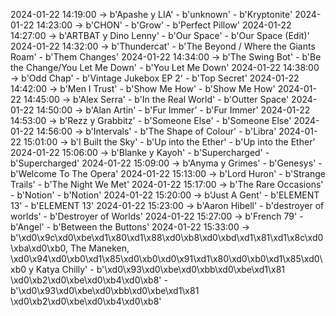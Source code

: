 2024-01-22 14:19:00 -> b'Apashe y LIA' - b'unknown' - b'Kryptonite'
2024-01-22 14:23:00 -> b'CHON' - b'Grow' - b'Perfect Pillow'
2024-01-22 14:27:00 -> b'ARTBAT y Dino Lenny' - b'Our Space' - b'Our Space (Edit)'
2024-01-22 14:32:00 -> b'Thundercat' - b'The Beyond / Where the Giants Roam' - b'Them Changes'
2024-01-22 14:34:00 -> b'The Swing Bot' - b'Be the Change/You Let Me Down' - b'You Let Me Down'
2024-01-22 14:38:00 -> b'Odd Chap' - b'Vintage Jukebox EP 2' - b'Top Secret'
2024-01-22 14:42:00 -> b'Men I Trust' - b'Show Me How' - b'Show Me How'
2024-01-22 14:45:00 -> b'Alex Serra' - b'In the Real World' - b'Outter Space'
2024-01-22 14:50:00 -> b'Alan Artin' - b'Fur Immer' - b'Fur Immer'
2024-01-22 14:53:00 -> b'Rezz y Grabbitz' - b'Someone Else' - b'Someone Else'
2024-01-22 14:56:00 -> b'Intervals' - b'The Shape of Colour' - b'Libra'
2024-01-22 15:01:00 -> b'I Built the Sky' - b'Up into the Ether' - b'Up into the Ether'
2024-01-22 15:06:00 -> b'Blanke y Kayoh' - b'Supercharged' - b'Supercharged'
2024-01-22 15:09:00 -> b'Anyma y Grimes' - b'Genesys' - b'Welcome To The Opera'
2024-01-22 15:13:00 -> b'Lord Huron' - b'Strange Trails' - b'The Night We Met'
2024-01-22 15:17:00 -> b'The Rare Occasions' - b'Notion' - b'Notion'
2024-01-22 15:20:00 -> b'Just A Gent' - b'ELEMENT 13' - b'ELEMENT 13'
2024-01-22 15:23:00 -> b'Aaron Hibell' - b'destroyer of worlds' - b'Destroyer of Worlds'
2024-01-22 15:27:00 -> b'French 79' - b'Angel' - b'Between the Buttons'
2024-01-22 15:33:00 -> b'\xd0\x9c\xd0\xbe\xd1\x80\xd1\x88\xd0\xb8\xd0\xbd\xd1\x81\xd1\x8c\xd0\xba\xd0\xb0, The Maneken, \xd0\x94\xd0\xb0\xd1\x85\xd0\xb0\xd0\x91\xd1\x80\xd0\xb0\xd1\x85\xd0\xb0 y Katya Chilly' - b'\xd0\x93\xd0\xbe\xd0\xbb\xd0\xbe\xd1\x81 \xd0\xb2\xd0\xbe\xd0\xb4\xd0\xb8' - b'\xd0\x93\xd0\xbe\xd0\xbb\xd0\xbe\xd1\x81 \xd0\xb2\xd0\xbe\xd0\xb4\xd0\xb8'
